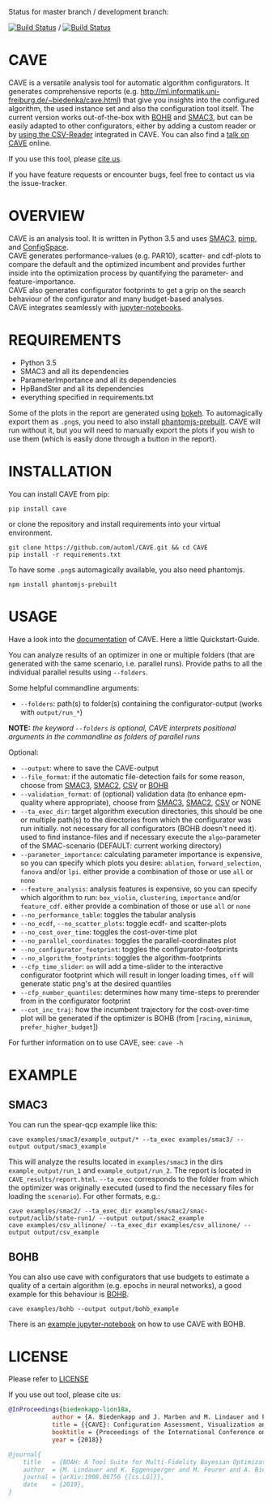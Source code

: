 Status for master branch / development branch:

[![Build Status](https://travis-ci.org/automl/CAVE.svg?branch=master)](https://travis-ci.org/automl/CAVE) / [![Build Status](https://travis-ci.org/automl/CAVE.svg?branch=development)](https://travis-ci.org/automl/CAVE)

# CAVE
CAVE is a versatile analysis tool for automatic algorithm configurators. It generates comprehensive reports (e.g. http://ml.informatik.uni-freiburg.de/~biedenka/cave.html) that
give you insights into the configured algorithm, the used instance set and also the configuration tool itself.
The current version works out-of-the-box with [BOHB](https://github.com/automl/HpBandSter) and [SMAC3](https://github.com/automl/SMAC3), but can be easily adapted to other configurators, either by adding a custom reader or by [using the CSV-Reader](https://automl.github.io/CAVE/stable/manualdoc/fileformats.html#csv) integrated in CAVE.
You can also find a [talk on CAVE](https://drive.google.com/file/d/1lNu6sZGB3lcr6fYI1tzLOJzILISO9WE1/view) online.

If you use this tool, please [cite us](#license).

If you have feature requests or encounter bugs, feel free to contact us via the issue-tracker.

# OVERVIEW 
CAVE is an analysis tool.
It is written in Python 3.5 and uses [SMAC3](https://github.com/automl/SMAC3), [pimp](https://github.com/automl/ParameterImportance),  and [ConfigSpace](https://github.com/automl/ConfigSpace).  
CAVE generates performance-values (e.g. PAR10), scatter- and cdf-plots to compare the default and the optimized incumbent and provides further inside into the optimization process by quantifying the parameter- and feature-importance.  
CAVE also generates configurator footprints to get a grip on the search behaviour of the configurator and many budget-based analyses.  
CAVE integrates seamlessly with [jupyter-notebooks](https://automl.github.io/CAVE/stable/manualdoc/jupyternotebook.html).

# REQUIREMENTS
- Python 3.5
- SMAC3 and all its dependencies
- ParameterImportance and all its dependencies
- HpBandSter and all its dependencies
- everything specified in requirements.txt

Some of the plots in the report are generated using [bokeh](https://bokeh.pydata.org/en/latest/). To automagically export them as `.png`s, you need to also install [phantomjs-prebuilt](https://www.npmjs.com/package/phantomjs-prebuilt). CAVE will run without it, but you will need to manually export the plots if you wish to use them (which is easily done through a button in the report).


# INSTALLATION
You can install CAVE from pip:
```
pip install cave
```
or clone the repository and install requirements into your virtual environment.
```
git clone https://github.com/automl/CAVE.git && cd CAVE
pip install -r requirements.txt
```
To have some `.png`s automagically available, you also need phantomjs.
```
npm install phantomjs-prebuilt
```

# USAGE
Have a look into the [documentation](https://automl.github.io/CAVE/stable/) of CAVE. Here a little Quickstart-Guide.

You can analyze results of an optimizer in one or multiple folders (that are generated with the same scenario, i.e. parallel runs).
Provide paths to all the individual parallel results using `--folders`.

Some helpful commandline arguments:
- `--folders`: path(s) to folder(s) containing the configurator-output (works with `output/run_*`)

**NOTE:** *the keyword `--folders` is optional, CAVE interprets positional arguments in the commandline as folders of parallel runs*

Optional:
- `--output`: where to save the CAVE-output
- `--file_format`: if the automatic file-detection fails for some reason, choose from [SMAC3](https://github.com/automl/SMAC3), [SMAC2](https://www.cs.ubc.ca/labs/beta/Projects/SMAC), [CSV](https://automl.github.io/CAVE/stable/quickstart.html#csv) or [BOHB](https://github.com/automl/HpBandSter)
- `--validation_format`: of (optional) validation data (to enhance epm-quality where appropriate), choose from [SMAC3](https://github.com/automl/SMAC3), [SMAC2](https://www.cs.ubc.ca/labs/beta/Projects/SMAC), [CSV](https://automl.github.io/CAVE/stable/quickstart.html#csv) or NONE
- `--ta_exec_dir`: target algorithm execution directories, this should be one or multiple path(s) to
  the directories from which the configurator was run initially. not necessary for all configurators (BOHB doesn't need it). used to find instance-files and
  if necessary execute the `algo`-parameter of the SMAC-scenario (DEFAULT: current working directory)
- `--parameter_importance`: calculating parameter importance is expensive, so you can
  specify which plots you desire: `ablation`, `forward_selection`, `fanova` and/or `lpi`.
  either provide a combination of those or use `all` or `none`
- `--feature_analysis`: analysis features is expensive, so you can specify which
  algorithm to run: `box_violin`, `clustering`, `importance` and/or `feature_cdf`.
  either provide a combination of those or use `all` or `none`
- `--no_performance_table`: toggles the tabular analysis
- `--no_ecdf`, `--no_scatter_plots`: toggle ecdf- and scatter-plots
- `--no_cost_over_time`: toggles the cost-over-time plot
- `--no_parallel_coordinates`: toggles the parallel-coordinates plot
- `--no_configurator_footprint`: toggles the configurator-footprints
- `--no_algorithm_footprints`: toggles the algorithm-footprints
- `--cfp_time_slider`: `on` will add a time-slider to the interactive configurator footprint which will result in longer loading times, `off` will generate static png's at the desired quantiles
- `--cfp_number_quantiles`: determines how many time-steps to prerender from in the configurator footprint
- `--cot_inc_traj`: how the incumbent trajectory for the cost-over-time plot will be generated if the optimizer is BOHB (from [`racing`, `minimum`, `prefer_higher_budget`])

For further information on  to use CAVE, see:
`cave -h`

# EXAMPLE
## SMAC3
You can run the spear-qcp example like this:
```
cave examples/smac3/example_output/* --ta_exec examples/smac3/ --output output/smac3_example
```
This will analyze the results located in `examples/smac3` in the dirs `example_output/run_1` and `example_output/run_2`.
The report is located in `CAVE_results/report.html`.
`--ta_exec` corresponds to the folder from which the optimizer was originally executed (used to find the necessary files for loading the `scenario`).
For other formats, e.g.:
```
cave examples/smac2/ --ta_exec_dir examples/smac2/smac-output/aclib/state-run1/ --output output/smac2_example
cave examples/csv_allinone/ --ta_exec_dir examples/csv_allinone/ --output output/csv_example
```

## BOHB
You can also use cave with configurators that use budgets to estimate a quality of a certain algorithm (e.g. epochs in
neural networks), a good example for this behaviour is [BOHB](https://github.com/automl/HpBandSter).
```
cave examples/bohb --output output/bohb_example
```

There is an [example jupyter-notebook](https://github.com/automl/HpBandSter/blob/add_docu/hpbandster/examples/Workflow.ipynb) on how to use CAVE with BOHB.
# LICENSE 
Please refer to [LICENSE](https://github.com/automl/CAVE/blob/master/LICENSE)

If you use out tool, please cite us:

```bibtex
@InProceedings{biedenkapp-lion18a,
            author = {A. Biedenkapp and J. Marben and M. Lindauer and F. Hutter},
            title = {{CAVE}: Configuration Assessment, Visualization and Evaluation},
            booktitle = {Proceedings of the International Conference on Learning and Intelligent Optimization (LION'18)},
            year = {2018}}

@journal{
    title   = {BOAH: A Tool Suite for Multi-Fidelity Bayesian Optimization & Analysis of Hyperparameters},
    author  = {M. Lindauer and K. Eggensperger and M. Feurer and A. Biedenkapp and J. Marben and P. Müller and F. Hutter},
    journal = {arXiv:1908.06756 {[cs.LG]}},
    date    = {2019},
}
```



